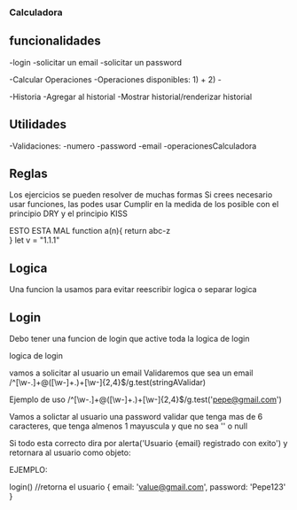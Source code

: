 ### Calculadora

## funcionalidades

-login
    -solicitar un email
    -solicitar un password

-Calcular Operaciones
    -Operaciones disponibles:
    1) +
    2) -

-Historia
    -Agregar al historial
    -Mostrar historial/renderizar historial

## Utilidades

-Validaciones:
    -numero
    -password
    -email
    -operacionesCalculadora

## Reglas

Los ejercicios se pueden resolver de muchas formas
Si crees necesario usar funciones, las podes usar
Cumplir en la medida de los posible con el principio DRY y el principio KISS

ESTO ESTA MAL
function a(n){
    return abc-z    
}
let v = "1.1.1"

## Logica

Una funcion la usamos para evitar reescribir logica o separar logica

## Login

Debo tener una funcion de login que active toda la logica de login

logica de login

vamos a solicitar al usuario un email
Validaremos que sea un email
/^[\w-\.]+@([\w-]+\.)+[\w-]{2,4}$/g.test(stringAValidar)

Ejemplo de uso
/^[\w-\.]+@([\w-]+\.)+[\w-]{2,4}$/g.test('pepe@gmail.com')

Vamos a solictar al usuario una password 
validar que tenga mas de 6 caracteres, que tenga almenos 1 mayuscula y que no sea '' o null

Si todo esta correcto dira por alerta('Usuario {email} registrado con exito') y retornara al usuario como objeto:

EJEMPLO:

login() //retorna  el usuario {
    email: 'value@gmail.com',
    password: 'Pepe123'
}







